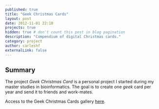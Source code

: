 ```yaml
---
published: true
title: "Geek Christmas Cards"
layout: post
date: 2012-11-01 22:10
projects: true
hidden: true # don't count this post in blog pagination
description: "Compendium of digital Christmas cards."
category: project
author: carleshf
externalLink: false
---
```



## Summary

The project *Geek Christmas Card* is a personal project I started during my master studies in bioinformatics. The goal is to create one *geek* card per year and send it to friends and work-mates.

Access to the Geek Christmas Cards gallery [here](https://carleshf.github.io/christmasCards/).